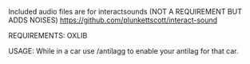 Included audio files are for interactsounds (NOT A REQUIREMENT BUT ADDS NOISES) https://github.com/plunkettscott/interact-sound

REQUIREMENTS: OXLIB


USAGE: While in a car use /antilagg to enable your antilag for that car.
